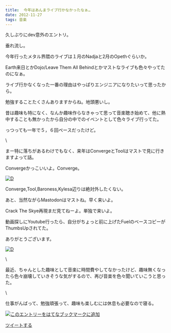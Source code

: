 ```yaml
---
title:  今年はあんまライブ行かなかったなぁ…
date: 2012-11-27
tags: 音楽
---
```

久しぶりにdev意外のエントリ。

垂れ流し。

今年行ったメタル界隈のライブは１月のNadjaと2月のOpethぐらいか。

Earth来日とかDojo/Leave Them All
Behindとかマストなライブも色々やってたのになぁ。

ライブ行かなくなった一番の理由はやっぱりエンジニアになりたいって思ったから。

勉強することたくさんありますからね。地頭悪いし。

昔は趣味も特になく、なんか趣味作らなきゃって思って音楽聴き始めて、他に熱中することも無かったから自分の中でのイベントとして色々ライブ行ってた。

っつっても一年で５，６回ペースだったけど。

\

まー特に落ちがあるわけでもなく、来年はConvergeとToolはマストで見に行きますよって話。

Convergeかっこいいよ。Converge。

[![D](http://d.hatena.ne.jp/images/d_entry.gif "この動画を含む日記")](http://d.hatena.ne.jp/video/youtube/eg1nvydEmds)

Converge,Tool,Baroness,Kylesa辺りは絶対外したくない。

あと、当然ながらMastodonはマストね。早く来いよ。

Crack The Skye再現まだ見てねーよ。単独で来いよ。

動画探しにYoutube行ったら、自分がちょっと前に上げたFuelのベースコピーがThumbsUpされてた。

ありがとうございます。

[![D](http://d.hatena.ne.jp/images/d_entry.gif "この動画を含む日記")](http://d.hatena.ne.jp/video/youtube/DXW_BUAqGvc)

\

最近、ちゃんとした趣味として音楽に時間費やしてなかったけど、趣味無くなったら色々崩壊していきそうな気がするので、再び音楽を色々聞いていこうと思った。

\

仕事がんばって、勉強頑張って、趣味も楽しむには休息も必要なので寝る。

[![このエントリーをはてなブックマークに追加](http://b.st-hatena.com/images/entry-button/button-only.gif)](http://b.hatena.ne.jp/entry/http://d.hatena.ne.jp "このエントリーをはてなブックマークに追加")

[ツイートする](http://twitter.com/share)
